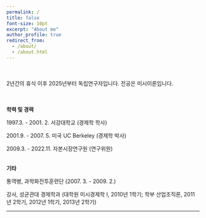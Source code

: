 ```yaml
---
permalink: /
title: false
font-size: 10pt
excerpt: "About me"
author_profile: true
redirect_from: 
  - /about/
  - /about.html
---
```

<br/> <br/> 
2년간의 휴식 이후 2025년부터 독립연구자입니다. 전공은 미시이론입니다. 

<br> <br/> 
**학력 및 경력**

1997.3. - 2001. 2.	서강대학교 (경제학 학사)
    
2001.9. - 2007. 5.	미국 UC Berkeley (경제학 박사)
      
2009.3. - 2022.11.	자본시장연구원 (연구위원)
<br/> <br/> 


**기타**

통역병, 과학화전투훈련단 (2007. 3. - 2009. 2.) 

강사, 성균관대 경제학과 (대학원 미시경제학 I, 2010년 1학기; 학부 산업조직론, 2011년 2학기, 2012년 1학기, 2013년 2학기)

------
